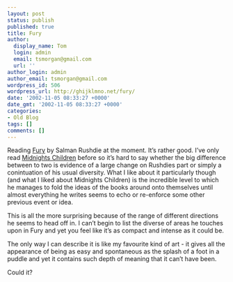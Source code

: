 ```yaml
---
layout: post
status: publish
published: true
title: Fury
author:
  display_name: Tom
  login: admin
  email: tsmorgan@gmail.com
  url: ''
author_login: admin
author_email: tsmorgan@gmail.com
wordpress_id: 506
wordpress_url: http://ghijklmno.net/fury/
date: '2002-11-05 08:33:27 +0000'
date_gmt: '2002-11-05 08:33:27 +0000'
categories:
- Old Blog
tags: []
comments: []
---
```

<p>Reading <a href="http://www.amazon.co.uk/exec/obidos/ASIN/0099421860">Fury</a> by Salman Rushdie at the moment. It&#8217;s rather good. I&#8217;ve only read <a href="http://www.amazon.co.uk/exec/obidos/ASIN/0099578514">Midnights Children</a> before so it&#8217;s hard to say whether the big difference between to two is evidence of a large change on Rushdies part or simply a conintuation of his usual diversity. What I like about it particularly though (and what I liked about Midnights Children) is the incredible level to which he manages to fold the ideas of the books around onto themselves until almost everything he writes seems to echo or re-enforce some other previous event or idea.</p>

<p>This is all the more surprising because of the range of different directions he seems to head off in. I can&#8217;t begin to list the diverse of areas he touches upon in Fury and yet you feel like it&#8217;s as compact and intense as it could be.</p>

<p>The only way I can describe it is like my favourite kind of art - it gives all the appearance of being as easy and spontaneous as the splash of a foot in a puddle and yet it contains such depth of meaning that it can&#8217;t have been.</p>

<p>Could it?</p>

